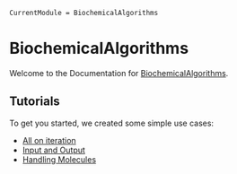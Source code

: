 ```@meta
CurrentModule = BiochemicalAlgorithms
```

# BiochemicalAlgorithms

Welcome to the Documentation for [BiochemicalAlgorithms](https://github.com/hildebrandtlab/BiochemicalAlgorithms.jl).

## Tutorials
To get you started, we created some simple use cases: 
- [All on iteration](tutorials/1_iteration.md)
- [Input and Output](tutorials/2_Input_Output.md)
- [Handling Molecules](tutorials/3_Handling_Molecules.md)
